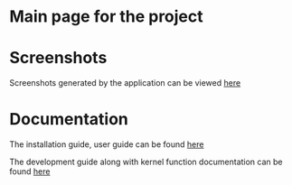 # Main page for the project

# Screenshots
Screenshots generated by the application can be viewed [here](screenshots/README.md)

# Documentation 

The installation guide, user guide can be found [here](documentation/application/html/index.html)

The development guide along with kernel function documentation can be found [here](documentation/kernels/html/index.html)



